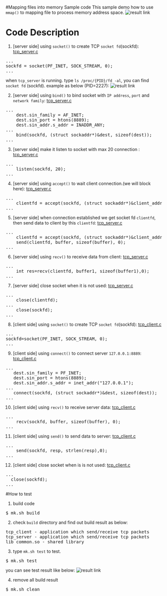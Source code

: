#Mapping files into memory Sample code
This sample demo how to use `mmap()` to mapping file to process memory address space.
![result link](http://139.162.35.49/image/Linux-Programming/user_memory_mapping_file_20160420_1.png)

# Code Description
1. [server side] using `socket()` to create TCP `socket fd`(sockfd): [tcp_server.c](https://github.com/ivan0124/Linux-programming/blob/master/user_tcp_client_server/app_src/server/tcp_server.c)
<pre>
...
sockfd = socket(PF_INET, SOCK_STREAM, 0);
...
</pre>
when `tcp_server` is running. type `ls /proc/{PID}/fd -al`, you can find `socket fd` (sockfd). example as below (PID=2227):
![result link](http://139.162.35.49/image/Linux-Programming/find_socket_process_20160419_4.png)


2. [server side] using `bind()` to bind socket with `IP address`, `port` and `network family`: [tcp_server.c](https://github.com/ivan0124/Linux-programming/blob/master/user_tcp_client_server/app_src/server/tcp_server.c)
<pre>
...
    dest.sin_family = AF_INET;
    dest.sin_port = htons(8889);
    dest.sin_addr.s_addr = INADDR_ANY;
...
    bind(sockfd, (struct sockaddr*)&dest, sizeof(dest));
...
</pre>

3. [server side] make it listen to socket with max 20 connection : [tcp_server.c](https://github.com/ivan0124/Linux-programming/blob/master/user_tcp_client_server/app_src/server/tcp_server.c)
<pre>
...
    listen(sockfd, 20);
...
</pre>

4. [server side] using `accept()` to wait client connection.(we will block here): [tcp_server.c](https://github.com/ivan0124/Linux-programming/blob/master/user_tcp_client_server/app_src/server/tcp_server.c)
<pre>
...
    clientfd = accept(sockfd, (struct sockaddr*)&client_addr, &addrlen);
...
</pre>

5. [server side] when connection established we get socket fd `clientfd`, then send data to client by this `clientfd`: [tcp_server.c](https://github.com/ivan0124/Linux-programming/blob/master/user_tcp_client_server/app_src/server/tcp_server.c)
<pre>
...
    clientfd = accept(sockfd, (struct sockaddr*)&client_addr, &addrlen);
    send(clientfd, buffer, sizeof(buffer), 0);
...
</pre>

6. [server side] using `recv()` to receive data from client: [tcp_server.c](https://github.com/ivan0124/Linux-programming/blob/master/user_tcp_client_server/app_src/server/tcp_server.c)
<pre>
...
    int res=recv(clientfd, buffer1, sizeof(buffer1),0);
...
</pre>

7. [server side] close socket when it is not used: [tcp_server.c](https://github.com/ivan0124/Linux-programming/blob/master/user_tcp_client_server/app_src/server/tcp_server.c)
<pre>
...
    close(clientfd);
...
    close(sockfd);
...
</pre>

8. [client side] using `socket()` to create TCP `socket fd`(sockfd): [tcp_client.c](https://github.com/ivan0124/Linux-programming/blob/master/user_tcp_client_server/app_src/client/tcp_client.c)
<pre>
...
sockfd=socket(PF_INET, SOCK_STREAM, 0);
...
</pre>

9. [client side] using `connect()` to connect server `127.0.0.1:8889`: [tcp_client.c](https://github.com/ivan0124/Linux-programming/blob/master/user_tcp_client_server/app_src/client/tcp_client.c)
<pre>
...
   dest.sin_family = PF_INET;
   dest.sin_port = htons(8889);
   dest.sin_addr.s_addr = inet_addr("127.0.0.1");
...
   connect(sockfd, (struct sockaddr*)&dest, sizeof(dest));
...
</pre>

10. [client side] using `recv()` to receive server data: [tcp_client.c](https://github.com/ivan0124/Linux-programming/blob/master/user_tcp_client_server/app_src/client/tcp_client.c)
<pre>
...
    recv(sockfd, buffer, sizeof(buffer), 0);
...
</pre>

11. [client side] using `send()` to send data to server: [tcp_client.c](https://github.com/ivan0124/Linux-programming/blob/master/user_tcp_client_server/app_src/client/tcp_client.c)
<pre>
...
    send(sockfd, resp, strlen(resp),0);
...
</pre>

12. [client side] close socket when is is not used: [tcp_client.c](https://github.com/ivan0124/Linux-programming/blob/master/user_tcp_client_server/app_src/client/tcp_client.c)
<pre>
...
  close(sockfd);
...
</pre>

#How to test
1. build code
<pre>$ mk.sh build</pre>

2. check `build` directory and find out build result as below: 
<pre>
tcp_client - application which send/receive tcp packets
tcp_server - application which send/receive tcp packets
lib_common.so - shared library
</pre>

3. type `mk.sh test` to test. 
<pre>$ mk.sh test </pre>
you can see test result like below:
![result link](http://139.162.35.49/image/Linux-Programming/user_tcp_client_server_20160420_1.png)

4. remove all build result
<pre>$ mk.sh clean</pre> 


